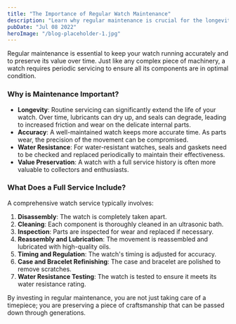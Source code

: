 ```yaml
---
title: "The Importance of Regular Watch Maintenance"
description: "Learn why regular maintenance is crucial for the longevity and performance of your timepiece."
pubDate: "Jul 08 2022"
heroImage: "/blog-placeholder-1.jpg"
---
```


Regular maintenance is essential to keep your watch running accurately and to preserve its value over time. Just like any complex piece of machinery, a watch requires periodic servicing to ensure all its components are in optimal condition.

### Why is Maintenance Important?

- **Longevity**: Routine servicing can significantly extend the life of your watch. Over time, lubricants can dry up, and seals can degrade, leading to increased friction and wear on the delicate internal parts.
- **Accuracy**: A well-maintained watch keeps more accurate time. As parts wear, the precision of the movement can be compromised.
- **Water Resistance**: For water-resistant watches, seals and gaskets need to be checked and replaced periodically to maintain their effectiveness.
- **Value Preservation**: A watch with a full service history is often more valuable to collectors and enthusiasts.

### What Does a Full Service Include?

A comprehensive watch service typically involves:
1.  **Disassembly**: The watch is completely taken apart.
2.  **Cleaning**: Each component is thoroughly cleaned in an ultrasonic bath.
3.  **Inspection**: Parts are inspected for wear and replaced if necessary.
4.  **Reassembly and Lubrication**: The movement is reassembled and lubricated with high-quality oils.
5.  **Timing and Regulation**: The watch's timing is adjusted for accuracy.
6.  **Case and Bracelet Refinishing**: The case and bracelet are polished to remove scratches.
7.  **Water Resistance Testing**: The watch is tested to ensure it meets its water resistance rating.

By investing in regular maintenance, you are not just taking care of a timepiece; you are preserving a piece of craftsmanship that can be passed down through generations.

